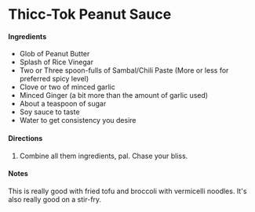# Thicc-Tok Peanut Sauce

#### Ingredients
- Glob of Peanut Butter
- Splash of Rice Vinegar
- Two or Three spoon-fulls of Sambal/Chili Paste (More or less for preferred spicy level)
- Clove or two of minced garlic
- Minced Ginger (a bit more than the amount of garlic used)
- About a teaspoon of sugar
- Soy sauce to taste
- Water to get consistency you desire


 #### Directions

 1. Combine all them ingredients, pal. Chase your bliss.

 #### Notes

 This is really good with fried tofu and broccoli with vermicelli noodles. It's also really good on a stir-fry.
